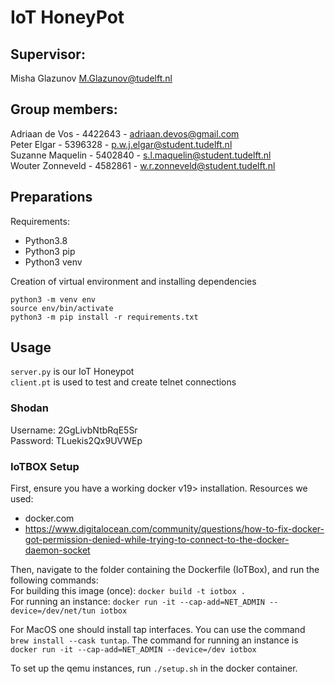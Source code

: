 # IoT HoneyPot

## Supervisor:  
Misha Glazunov M.Glazunov@tudelft.nl

## Group members:
Adriaan de Vos - 4422643 - adriaan.devos@gmail.com  
Peter Elgar - 5396328 - p.w.j.elgar@student.tudelft.nl  
Suzanne Maquelin - 5402840 - s.l.maquelin@student.tudelft.nl  
Wouter Zonneveld - 4582861 - w.r.zonneveld@student.tudelft.nl  

## Preparations
Requirements:
- Python3.8
- Python3 pip
- Python3 venv

Creation of virtual environment and installing dependencies
```shell
python3 -m venv env
source env/bin/activate
python3 -m pip install -r requirements.txt
```

## Usage
`server.py` is our IoT Honeypot  
`client.pt` is used to test and create telnet connections

### Shodan
Username: 2GgLivbNtbRqE5Sr\
Password: TLuekis2Qx9UVWEp

### IoTBOX Setup
First, ensure you have a working docker v19> installation. Resources we used:
- docker.com
- https://www.digitalocean.com/community/questions/how-to-fix-docker-got-permission-denied-while-trying-to-connect-to-the-docker-daemon-socket

Then, navigate to the folder containing the Dockerfile (IoTBox), and run the following commands:  
For building this image (once): ```docker build -t iotbox .```  
For running an instance: ```docker run -it --cap-add=NET_ADMIN --device=/dev/net/tun iotbox```  

For MacOS one should install tap interfaces. You can use the command ```brew install --cask tuntap```.
The command for running an instance is ```docker run -it --cap-add=NET_ADMIN --device=/dev iotbox```

To set up the qemu instances, run ```./setup.sh``` in the docker container.

[comment]: <> (TODO add a description for setting up tuntap on Mac)
